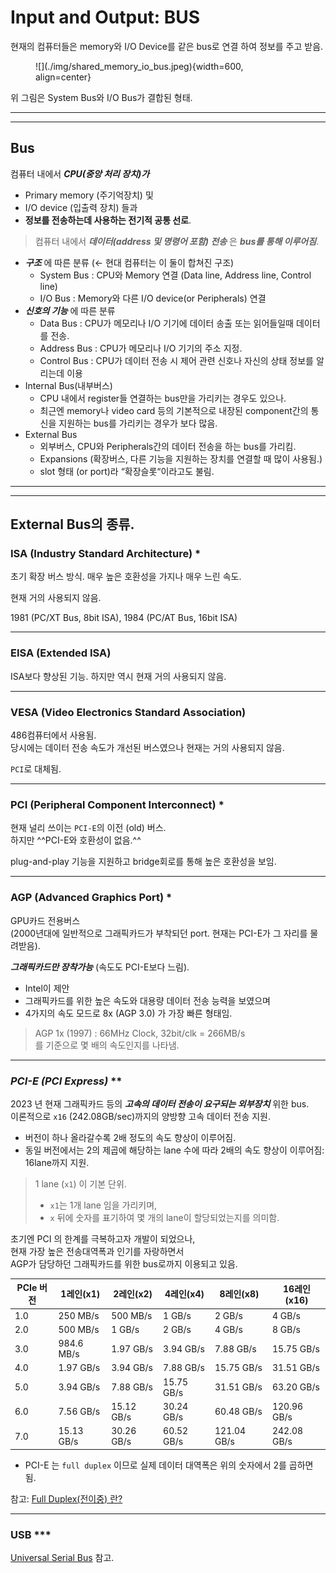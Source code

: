 # Input and Output: BUS

현재의 컴퓨터들은 memory와 I/O Device를 같은 bus로 연결 하여 정보를 주고 받음.

<figure markdown>
![](./img/shared_memory_io_bus.jpeg){width=600, align=center}
</figure>


위 그림은 System Bus와 I/O Bus가 결합된 형태.

---

---

## Bus

컴퓨터 내에서  ***CPU(중앙 처리 장치)가***  

* Primary memory (주기억장치) 및 
* I/O device (입출력 장치) 들과  
* **정보를 전송하는데 사용하는 전기적 공통 선로**.

> 컴퓨터 내에서 ***데이터(address 및 명령어 포함) 전송*** 은 ***bus를 통해 이루어짐***.
> 

- ***구조*** 에 따른 분류 (← 현대 컴퓨터는 이 둘이 합쳐진 구조)
    - System Bus : CPU와 Memory 연결 (Data line, Address line, Control line)
    - I/O Bus : Memory와 다른 I/O device(or Peripherals) 연결
- ***신호의 기능*** 에 따른 분류
    - Data Bus : CPU가 메모리나 I/O 기기에 데이터 송출 또는 읽어들일때 데이터를 전송.
    - Address Bus : CPU가 메모리나 I/O 기기의 주소 지정.
    - Control Bus : CPU가 데이터 전송 시 제어 관련 신호나 자신의 상태 정보를 알리는데 이용
- Internal Bus(내부버스)
    - CPU 내에서 register들 연결하는 bus만을 가리키는 경우도 있으나.
    - 최근엔 memory나 video card 등의 기본적으로 내장된 component간의 통신을 지원하는 bus를 가리키는 경우가 보다 많음.
- External Bus 
    - 외부버스, CPU와 Peripherals간의 데이터 전송을 하는 bus를 가리킴.
    - Expansions (확장버스, 다른 기능을 지원하는 장치를 연결할 때 많이 사용됨.)
    - slot 형태 (or port)라 “확장슬롯“이라고도 불림.

---

---

## External Bus의 종류.

### ISA (Industry Standard Architecture) *

초기 확장 버스 방식. 매우 높은 호환성을 가지나 매우 느린 속도.

현재 거의 사용되지 않음.

1981 (PC/XT Bus, 8bit ISA), 1984 (PC/AT Bus, 16bit ISA)

---

### EISA (Extended ISA)

ISA보다 향상된 기능. 하지만 역시 현재 거의 사용되지 않음.

---

### VESA (Video Electronics Standard Association)

486컴퓨터에서 사용됨.  
당시에는 데이터 전송 속도가 개선된 버스였으나 현재는 거의 사용되지 않음. 

`PCI`로 대체됨.

---

### PCI (Peripheral Component Interconnect) *

현재 널리 쓰이는 `PCI-E`의 이전 (old) 버스.  
하지만 ^^PCI-E와 호환성이 없음.^^

plug-and-play 기능을 지원하고 bridge회로를 통해 높은 호환성을 보임.

---

### AGP (Advanced Graphics Port) *

GPU카드 전용버스  
(2000년대에 일반적으로 그래픽카드가 부착되던 port. 현재는 PCI-E가 그 자리를 물려받음).

***그래픽카드만 장착가능*** (속도도 PCI-E보다 느림).

* Intel이 제안
* 그래픽카드를 위한 높은 속도와 대용량 데이터 전송 능력을 보였으며 
* 4가지의 속도 모드로  8x (AGP 3.0) 가 가장 빠른 형태임. 

> AGP 1x (1997) : 66MHz Clock, 32bit/clk = 266MB/s  
> 를 기준으로 몇 배의 속도인지를 나타냄.
> 

---

### ***PCI-E (PCI Express)*** **

2023 년 현재 그래픽카드 등의 ***고속의 데이터 전송이 요구되는 외부장치*** 위한 bus.  
이론적으로 `x16` (242.08GB/sec)까지의 양방향 고속 데이터 전송 지원.

* 버전이 하나 올라갈수록 2배 정도의 속도 향상이 이루어짐.
* 동일 버전에서는 2의 제곱에 해당하는 lane 수에 따라 2배의 속도 향상이 이루어짐: 16lane까지 지원.

> 1 lane (`x1`) 이 기본 단위.
> 
> * `x1`는 1개 lane 임을 가리키며, 
> * `x` 뒤에 숫자를 표기하여 몇 개의 lane이 할당되었는지를 의미함.

초기엔 PCI 의 한계를 극복하고자 개발이 되었으나,  
현재 가장 높은 전송대역폭과 인기를 자랑하면서  
AGP가 담당하던 그래픽카드를 위한 bus로까지 이용되고 있음.

| PCIe 버전 | 1레인(x1) | 2레인(x2) | 4레인(x4) | 8레인(x8) | 16레인(x16) |
| --- | --- | --- | --- | --- | --- |
| 1.0 | 250 MB/s | 500 MB/s | 1 GB/s | 2 GB/s | 4 GB/s |
| 2.0 | 500 MB/s | 1 GB/s | 2 GB/s | 4 GB/s | 8 GB/s |
| 3.0 | 984.6 MB/s | 1.97 GB/s | 3.94 GB/s | 7.88 GB/s | 15.75 GB/s |
| 4.0 | 1.97 GB/s | 3.94 GB/s | 7.88 GB/s | 15.75 GB/s | 31.51 GB/s |
| 5.0 | 3.94 GB/s | 7.88 GB/s | 15.75 GB/s | 31.51 GB/s | 63.20 GB/s |
| 6.0 | 7.56 GB/s | 15.12 GB/s | 30.24 GB/s | 60.48 GB/s | 120.96 GB/s |
| 7.0 | 15.13 GB/s | 30.26 GB/s | 60.52 GB/s | 121.04 GB/s | 242.08 GB/s |

* PCI-E 는 `full duplex` 이므로 실제 데이터 대역폭은 위의 숫자에서 2를 곱하면 됨.

참고: [Full Duplex(전이중) 란?](../ch06/ce06_2_01_history.md#-)

---

### USB ***

[Universal Serial Bus](../ch06/ce06_1_09_usb.md) 참고.